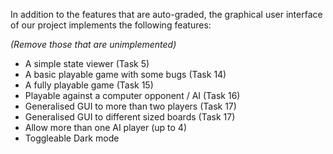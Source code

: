 In addition to the features that are auto-graded, the graphical user interface
of our project implements the following features:

*(Remove those that are unimplemented)*

 - A simple state viewer (Task 5)
 - A basic playable game with some bugs (Task 14)
 - A fully playable game (Task 15)
 - Playable against a computer opponent / AI (Task 16)
 - Generalised GUI to more than two players (Task 17)
 - Generalised GUI to different sized boards (Task 17)
 - Allow more than one AI player (up to 4)
 - Toggleable Dark mode